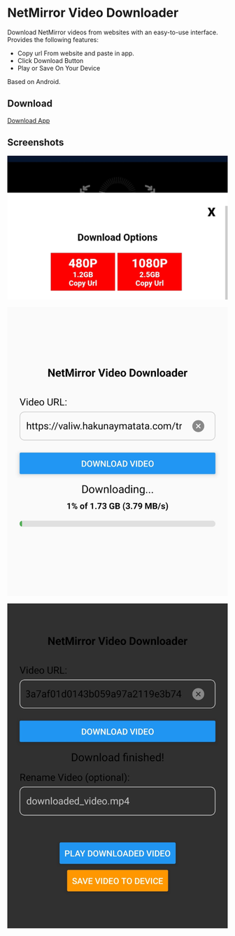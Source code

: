 # NetMirror Video Downloader

Download NetMirror videos from websites with an easy-to-use interface.
Provides the following features:

  * Copy url From website and paste in app.
  * Click Download Button
  * Play or Save On Your Device

Based on Android.

## Download

<a href='https://raw.githubusercontent.com/appli55/netmirror-downloader/main/file/netmdl.apk'>Download App</a>

## Screenshots

![screenshot 1](https://raw.githubusercontent.com/appli55/netmirror-downloader/main/screenshots/1.jpg)

![screenshot 2](https://raw.githubusercontent.com/appli55/netmirror-downloader/main/screenshots/2.jpg)

![screenshot 3](https://raw.githubusercontent.com/appli55/netmirror-downloader/main/screenshots/3.jpg)

